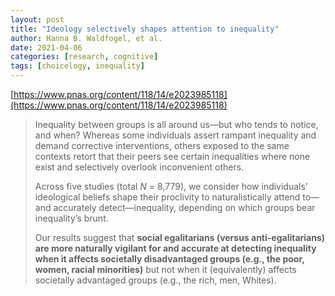 ```yaml
---
layout: post
title: "Ideology selectively shapes attention to inequality"
author: Hanna B. Waldfogel, et al.
date: 2021-04-06
categories: [research, cognitive]
tags: [choicelogy, inequality]
---
```


[https://www.pnas.org/content/118/14/e2023985118](https://www.pnas.org/content/118/14/e2023985118)

> Inequality between groups is all around us—but who tends to notice, and when? Whereas some individuals assert rampant inequality and demand corrective interventions, others exposed to the same contexts retort that their peers see certain inequalities where none exist and selectively overlook inconvenient others. 
>
> Across five studies (total *N* = 8,779), we consider how individuals’ ideological beliefs shape their proclivity to naturalistically attend to—and accurately detect—inequality, depending on which groups bear inequality’s brunt. 
>
> Our results suggest that **social egalitarians (versus anti-egalitarians) are more naturally vigilant for and accurate at detecting inequality when it affects societally disadvantaged groups (e.g., the poor, women, racial minorities)** but not when it (equivalently) affects societally advantaged groups (e.g., the rich, men, Whites).
